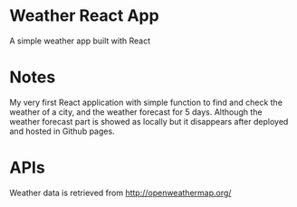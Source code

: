 # Weather React App
A simple weather app built with React

# Notes
My very first React application with simple function to find and check the weather of a city, and the weather forecast for 5 days. 
Although the weather forecast part is showed as locally but it disappears after deployed and hosted in Github pages. 


# APIs
Weather data is retrieved from http://openweathermap.org/




